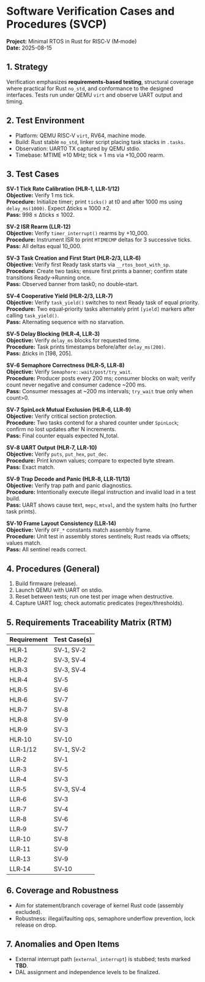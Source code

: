 # Software Verification Cases and Procedures (SVCP)
**Project:** Minimal RTOS in Rust for RISC‑V (M‑mode)  
**Date:** 2025-08-15

## 1. Strategy
Verification emphasizes **requirements‑based testing**, structural coverage where practical for Rust `no_std`, and conformance to the designed interfaces. Tests run under QEMU `virt` and observe UART output and timing.

## 2. Test Environment
- Platform: QEMU RISC‑V `virt`, RV64, machine mode.  
- Build: Rust stable `no_std`, linker script placing task stacks in `.tasks`.  
- Observation: UART0 TX captured by QEMU stdio.  
- Timebase: MTIME ≈10 MHz; tick = 1 ms via +10_000 rearm.

## 3. Test Cases
**SV‑1 Tick Rate Calibration (HLR‑1, LLR‑1/12)**  
**Objective:** Verify 1 ms tick.  
**Procedure:** Initialize timer; print `ticks()` at t0 and after 1000 ms using `delay_ms(1000)`. Expect Δticks ≈ 1000 ±2.  
**Pass:** 998 ≤ Δticks ≤ 1002.

**SV‑2 ISR Rearm (LLR‑12)**  
**Objective:** Verify `timer_interrupt()` rearms by +10_000.  
**Procedure:** Instrument ISR to print `MTIMECMP` deltas for 3 successive ticks.  
**Pass:** All deltas equal 10_000.

**SV‑3 Task Creation and First Start (HLR‑2/3, LLR‑6)**  
**Objective:** Verify first Ready task starts via `__rtos_boot_with_sp`.  
**Procedure:** Create two tasks; ensure first prints a banner; confirm state transitions Ready→Running once.  
**Pass:** Observed banner from task0; no double‑start.

**SV‑4 Cooperative Yield (HLR‑2/3, LLR‑7)**  
**Objective:** Verify `task_yield()` switches to next Ready task of equal priority.  
**Procedure:** Two equal‑priority tasks alternately print `[yield]` markers after calling `task_yield()`.  
**Pass:** Alternating sequence with no starvation.

**SV‑5 Delay Blocking (HLR‑4, LLR‑3)**  
**Objective:** Verify `delay_ms` blocks for requested time.  
**Procedure:** Task prints timestamps before/after `delay_ms(200)`.  
**Pass:** Δticks in [198, 205].

**SV‑6 Semaphore Correctness (HLR‑5, LLR‑8)**  
**Objective:** Verify `Semaphore::wait/post/try_wait`.  
**Procedure:** Producer posts every 200 ms; consumer blocks on wait; verify count never negative and consumer cadence ~200 ms.  
**Pass:** Consumer messages at ~200 ms intervals; `try_wait` true only when count>0.

**SV‑7 SpinLock Mutual Exclusion (HLR‑6, LLR‑9)**  
**Objective:** Verify critical section protection.  
**Procedure:** Two tasks contend for a shared counter under `SpinLock`; confirm no lost updates after N increments.  
**Pass:** Final counter equals expected N_total.

**SV‑8 UART Output (HLR‑7, LLR‑10)**  
**Objective:** Verify `puts`, `put_hex`, `put_dec`.  
**Procedure:** Print known values; compare to expected byte stream.  
**Pass:** Exact match.

**SV‑9 Trap Decode and Panic (HLR‑8, LLR‑11/13)**  
**Objective:** Verify trap path and panic diagnostics.  
**Procedure:** Intentionally execute illegal instruction and invalid load in a test build.  
**Pass:** UART shows cause text, `mepc`, `mtval`, and the system halts (no further task prints).

**SV‑10 Frame Layout Consistency (LLR‑14)**  
**Objective:** Verify `OFF_*` constants match assembly frame.  
**Procedure:** Unit test in assembly stores sentinels; Rust reads via offsets; values match.  
**Pass:** All sentinel reads correct.

## 4. Procedures (General)
1. Build firmware (release).  
2. Launch QEMU with UART on stdio.  
3. Reset between tests; run one test per image when destructive.  
4. Capture UART log; check automatic predicates (regex/thresholds).

## 5. Requirements Traceability Matrix (RTM)
| Requirement | Test Case(s) |
|-------------|---------------|
| HLR‑1 | SV‑1, SV‑2 |
| HLR‑2 | SV‑3, SV‑4 |
| HLR‑3 | SV‑3, SV‑4 |
| HLR‑4 | SV‑5 |
| HLR‑5 | SV‑6 |
| HLR‑6 | SV‑7 |
| HLR‑7 | SV‑8 |
| HLR‑8 | SV‑9 |
| HLR‑9 | SV‑3 |
| HLR‑10 | SV‑10 |
| LLR‑1/12 | SV‑1, SV‑2 |
| LLR‑2 | SV‑1 |
| LLR‑3 | SV‑5 |
| LLR‑4 | SV‑3 |
| LLR‑5 | SV‑3, SV‑4 |
| LLR‑6 | SV‑3 |
| LLR‑7 | SV‑4 |
| LLR‑8 | SV‑6 |
| LLR‑9 | SV‑7 |
| LLR‑10 | SV‑8 |
| LLR‑11 | SV‑9 |
| LLR‑13 | SV‑9 |
| LLR‑14 | SV‑10 |

## 6. Coverage and Robustness
- Aim for statement/branch coverage of kernel Rust code (assembly excluded).  
- Robustness: illegal/faulting ops, semaphore underflow prevention, lock release on drop.

## 7. Anomalies and Open Items
- External interrupt path (`external_interrupt`) is stubbed; tests marked **TBD**.  
- DAL assignment and independence levels to be finalized.
